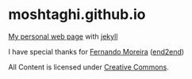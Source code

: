 # moshtaghi.github.io
[My personal web page](http://moshtaghi.ir) with [jekyll](https://jekyllrb.com/)

I have special thanks for [Fernando Moreira](https://nandomoreira.me) ([end2end](https://github.com/nandomoreirame/end2end))

All Content is licensed under [Creative Commons](http://creativecommons.org/licenses/by-nc-nd/3.0/).